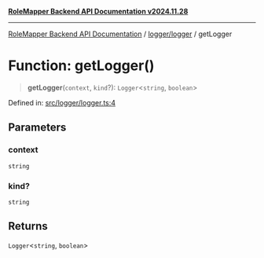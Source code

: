 [**RoleMapper Backend API Documentation v2024.11.28**](../../../README.md)

***

[RoleMapper Backend API Documentation](../../../modules.md) / [logger/logger](../README.md) / getLogger

# Function: getLogger()

> **getLogger**(`context`, `kind`?): `Logger`\<`string`, `boolean`\>

Defined in: [src/logger/logger.ts:4](https://github.com/FlowCraft-AG/RoleMapper/blob/bf5085d9e7de1fbc4b709bcc4add48f0b20f2b21/backend/src/logger/logger.ts#L4)

## Parameters

### context

`string`

### kind?

`string`

## Returns

`Logger`\<`string`, `boolean`\>
